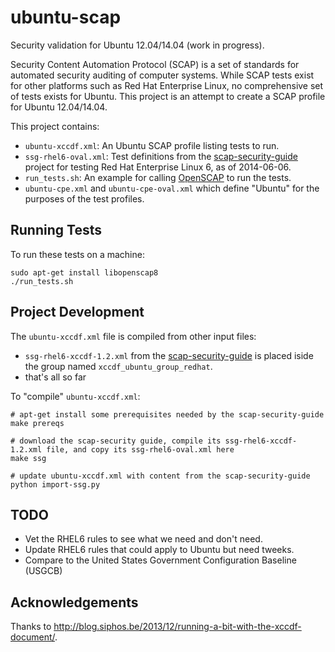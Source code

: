 ubuntu-scap
===========

Security validation for Ubuntu 12.04/14.04 (work in progress).

Security Content Automation Protocol (SCAP) is a set of standards for automated security auditing of computer systems. While SCAP tests exist for other platforms such as Red Hat Enterprise Linux, no comprehensive set of tests exists for Ubuntu. This project is an attempt to create a SCAP profile for Ubuntu 12.04/14.04.

This project contains:

* `ubuntu-xccdf.xml`: An Ubuntu SCAP profile listing tests to run.
* `ssg-rhel6-oval.xml`: Test definitions from the [scap-security-guide](https://fedorahosted.org/scap-security-guide/) project for testing Red Hat Enterprise Linux 6, as of 2014-06-06.
* `run_tests.sh`: An example for calling [OpenSCAP](http://open-scap.org/page/Main_Page) to run the tests.
* `ubuntu-cpe.xml` and `ubuntu-cpe-oval.xml` which define "Ubuntu" for the purposes of the test profiles.

Running Tests
-------------

To run these tests on a machine:

	sudo apt-get install libopenscap8
	./run_tests.sh

Project Development
-------------------

The `ubuntu-xccdf.xml` file is compiled from other input files:

* `ssg-rhel6-xccdf-1.2.xml` from the [scap-security-guide](https://fedorahosted.org/scap-security-guide/) is placed iside the group named `xccdf_ubuntu_group_redhat`.
* that's all so far

To "compile" `ubuntu-xccdf.xml`:

	# apt-get install some prerequisites needed by the scap-security-guide
	make prereqs

	# download the scap-security guide, compile its ssg-rhel6-xccdf-1.2.xml file, and copy its ssg-rhel6-oval.xml here
	make ssg

	# update ubuntu-xccdf.xml with content from the scap-security-guide
	python import-ssg.py

TODO
----

* Vet the RHEL6 rules to see what we need and don't need.
* Update RHEL6 rules that could apply to Ubuntu but need tweeks.
* Compare to the United States Government Configuration Baseline (USGCB)

Acknowledgements
----------------

Thanks to http://blog.siphos.be/2013/12/running-a-bit-with-the-xccdf-document/.
